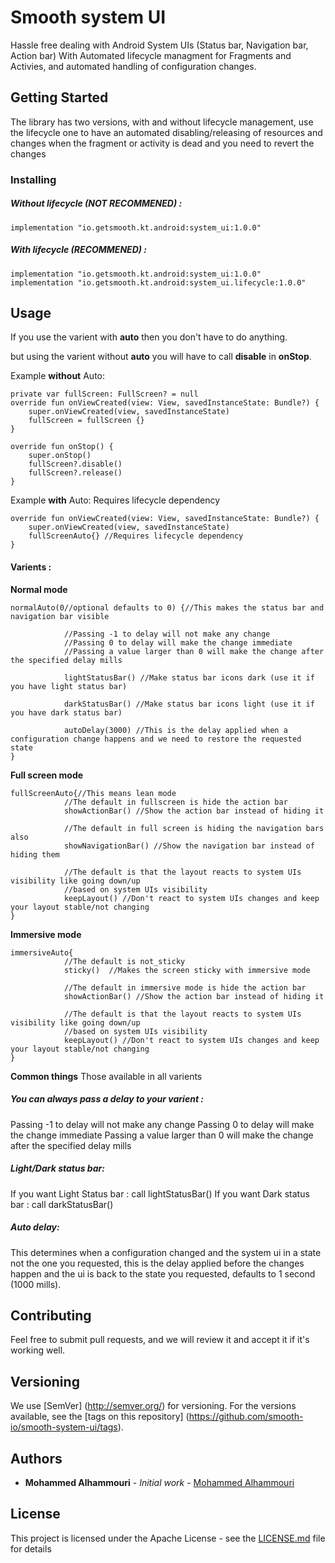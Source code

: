 # Smooth system UI

Hassle free dealing with Android System UIs (Status bar, Navigation bar, Action bar) With Automated lifecycle managment for Fragments and Activies, and automated handling of configuration changes.

## Getting Started

The library has two versions, with and without lifecycle management, 
use the lifecycle one to have an automated disabling/releasing of resources
and changes when the fragment or activity is dead and you need to revert the changes

### Installing

##### Without lifecycle (__NOT RECOMMENED__) : 
```
implementation "io.getsmooth.kt.android:system_ui:1.0.0" 
```

##### With lifecycle (__RECOMMENED__) : 
```
implementation "io.getsmooth.kt.android:system_ui:1.0.0" 
implementation "io.getsmooth.kt.android:system_ui.lifecycle:1.0.0" 
```

## Usage

If you use the varient with __auto__ then you don't have to do anything.

but using the varient without __auto__ you will have to call __disable__ in __onStop__.

Example __without__ Auto:
```
private var fullScreen: FullScreen? = null
override fun onViewCreated(view: View, savedInstanceState: Bundle?) {
    super.onViewCreated(view, savedInstanceState)
    fullScreen = fullScreen {}
}

override fun onStop() {
    super.onStop()
    fullScreen?.disable()
    fullScreen?.release()
}
```
Example __with__ Auto: Requires lifecycle dependency
```
override fun onViewCreated(view: View, savedInstanceState: Bundle?) {
    super.onViewCreated(view, savedInstanceState)
    fullScreenAuto{} //Requires lifecycle dependency
}
```

#### Varients : 
__Normal mode__
```
normalAuto(0//optional defaults to 0) {//This makes the status bar and navigation bar visible

            //Passing -1 to delay will not make any change
            //Passing 0 to delay will make the change immediate
            //Passing a value larger than 0 will make the change after the specified delay mills
            
            lightStatusBar() //Make status bar icons dark (use it if you have light status bar)
            
            darkStatusBar() //Make status bar icons light (use it if you have dark status bar)
            
            autoDelay(3000) //This is the delay applied when a configuration change happens and we need to restore the requested state
}
```
__Full screen mode__
```
fullScreenAuto{//This means lean mode
            //The default in fullscreen is hide the action bar
            showActionBar() //Show the action bar instead of hiding it
            
            //The default in full screen is hiding the navigation bars also
            showNavigationBar() //Show the navigation bar instead of hiding them
            
            //The default is that the layout reacts to system UIs visibility like going down/up 
            //based on system UIs visibility
            keepLayout() //Don't react to system UIs changes and keep your layout stable/not changing
}
```
__Immersive mode__
```
immersiveAuto{
            //The default is not_sticky 
            sticky()  //Makes the screen sticky with immersive mode
            
            //The default in immersive mode is hide the action bar
            showActionBar() //Show the action bar instead of hiding it
            
            //The default is that the layout reacts to system UIs visibility like going down/up
            //based on system UIs visibility
            keepLayout() //Don't react to system UIs changes and keep your layout stable/not changing
}
```

__Common things__
Those available in all varients 
##### You can always pass a delay to your varient :
Passing -1 to delay will not make any change
Passing 0 to delay will make the change immediate
Passing a value larger than 0 will make the change after the specified delay mills

##### Light/Dark status bar: 
If you want Light Status bar : call lightStatusBar()
If you want Dark status bar : call darkStatusBar()

##### Auto delay:
This determines when a configuration changed and the system ui in a state not the one you requested, this is the delay applied before the changes happen and the ui is back to the state you requested, defaults to 1 second (1000 mills).

## Contributing

Feel free to submit pull requests, and we will review it and accept it if it's working well.

## Versioning

We use [SemVer] (http://semver.org/) for versioning. For the versions available, see the [tags on this repository] (https://github.com/smooth-io/smooth-system-ui/tags). 

## Authors

* **Mohammed Alhammouri** - *Initial work* - [Mohammed Alhammouri](https://github.com/mhammouri98)


## License

This project is licensed under the Apache License - see the [LICENSE.md](LICENSE.md) file for details

